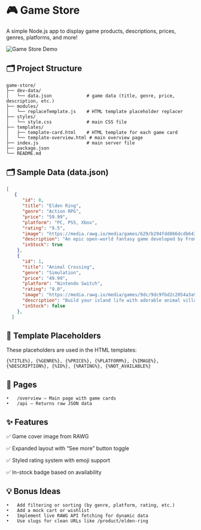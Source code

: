 # 🎮 Game Store

A simple Node.js app to display game products, descriptions, prices, genres, platforms, and more!

![Game Store Demo](./demo-2.gif)

## 🗂 Project Structure

```
game-store/
├── dev-data/
│   └── data.json             # game data (title, genre, price, description, etc.)
├── modules/
│   └── replaceTemplate.js    # HTML template placeholder replacer
├── styles/
│   └── style.css             # main CSS file
├── templates/
│   ├── template-card.html    # HTML template for each game card
│   └── template-overview.html # main overview page
├── index.js                  # main server file
├── package.json
└── README.md
```


## 🗂 Sample Data (data.json)

```json
[
   {
      "id": 0,
      "title": "Elden Ring",
      "genre": "Action RPG",
      "price": "59.99",
      "platform": "PC, PS5, Xbox",
      "rating": "9.5",
      "image": "https://media.rawg.io/media/games/b29/b294fdd866dcdb643e7bab370a552855.jpg",
      "description": "An epic open-world fantasy game developed by FromSoftware.",
      "inStock": true
    },
    {
      "id": 1,
      "title": "Animal Crossing",
      "genre": "Simulation",
      "price": "49.99",
      "platform": "Nintendo Switch",
      "rating": "9.0",
      "image": "https://media.rawg.io/media/games/9dc/9dc9fbd2c2054a3a9b7c33a906546bea.jpg",
      "description": "Build your island life with adorable animal villagers.",
      "inStock": false
    },
  ]
```

## 🧩 Template Placeholders

These placeholders are used in the HTML templates:

```{%TITLE%}, {%GENRE%}, {%PRICE%}, {%PLATFORM%}, {%IMAGE%}, {%DESCRIPTION%}, {%ID%}, {%RATING%}, {%NOT_AVAILABLE%}```

## 🔀 Pages
	•	/overview – Main page with game cards
	•	/api – Returns raw JSON data

## ✨ Features

✅ Game cover image from RAWG

✅ Expanded layout with “See more” button toggle

✅ Styled rating system with emoji support

✅ In-stock badge based on availability


## 💡 Bonus Ideas
	•	Add filtering or sorting (by genre, platform, rating, etc.)
	•	Add a mock cart or wishlist
	•	Implement live RAWG API fetching for dynamic data
	•	Use slugs for clean URLs like /product/elden-ring
